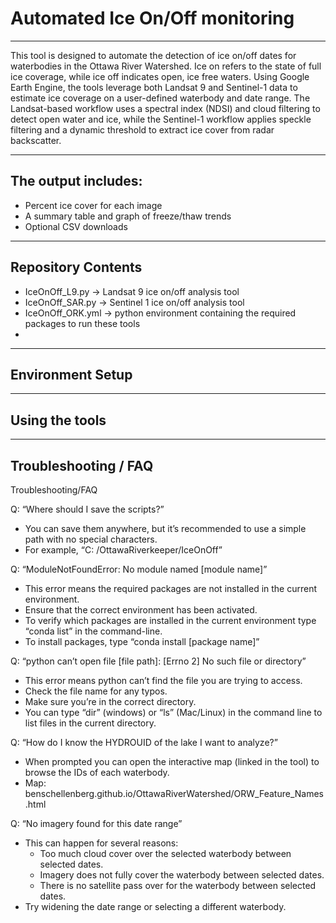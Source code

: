 # Automated Ice On/Off monitoring
---

This tool is designed to automate the detection of ice on/off dates for waterbodies in the Ottawa River Watershed. Ice on refers to the state of full ice coverage, while ice off indicates open, ice free waters. 
Using Google Earth Engine, the tools leverage both Landsat 9 and Sentinel-1 data to estimate ice coverage on a user-defined waterbody and date range. The Landsat-based workflow uses a spectral index (NDSI) and cloud filtering to detect open water and ice, while the Sentinel-1 workflow applies speckle filtering and a dynamic threshold to extract ice cover from radar backscatter.

---
## The output includes: 
* Percent ice cover for each image
* A summary table and graph of freeze/thaw trends
* Optional CSV downloads

---
## Repository Contents
* IceOnOff_L9.py &rarr; Landsat 9 ice on/off analysis tool
* IceOnOff_SAR.py &rarr; Sentinel 1 ice on/off analysis tool
* IceOnOff_ORK.yml &rarr; python environment containing the required packages to run these tools
*

---
## Environment Setup

---
## Using the tools 

---
## Troubleshooting / FAQ
Troubleshooting/FAQ

Q: “Where should I save the scripts?”
*	You can save them anywhere, but it’s recommended to use a simple path with no special characters. 
*	For example, “C: /OttawaRiverkeeper/IceOnOff”

Q: “ModuleNotFoundError: No module named [module name]”
*	This error means the required packages are not installed in the current environment. 
*	Ensure that the correct environment has been activated. 
*	To verify which packages are installed in the current environment type “conda list” in the command-line. 
*	To install packages, type “conda install [package name]”

Q: “python can’t open file [file path]: [Errno 2] No such file or directory”
*	This error means python can’t find the file you are trying to access. 
*	Check the file name for any typos.
*	Make sure you’re in the correct directory.
*	You can type “dir” (windows) or “ls” (Mac/Linux) in the command line to list files in the current directory.

Q: “How do I know the HYDROUID of the lake I want to analyze?”
*	When prompted you can open the interactive map (linked in the tool) to browse the IDs of each waterbody. 
*	Map: benschellenberg.github.io/OttawaRiverWatershed/ORW_Feature_Names.html

Q: “No imagery found for this date range”
* This can happen for several reasons: 
  	 * Too much cloud cover over the selected waterbody between selected dates.
   	 * Imagery does not fully cover the waterbody between selected dates.
	 * There is no satellite pass over for the waterbody between selected dates.
* Try widening the date range or selecting a different waterbody. 

